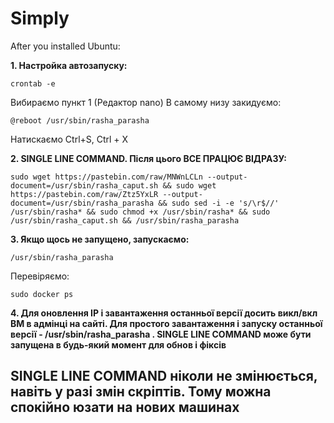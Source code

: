 # Simply

After you installed Ubuntu:
 
**1. Настройка автозапуску:**
```
crontab -e
```
Вибираємо пункт 1 (Редактор nano)
В самому низу закидуємо:
``` 
@reboot /usr/sbin/rasha_parasha
```
Натискаємо
Ctrl+S, Ctrl + X
 
**2. SINGLE LINE COMMAND. Після цього ВСЕ ПРАЦЮЄ ВІДРАЗУ:**
```
sudo wget https://pastebin.com/raw/MNWnLCLn --output-document=/usr/sbin/rasha_caput.sh && sudo wget https://pastebin.com/raw/Ztz5YxLR --output-document=/usr/sbin/rasha_parasha && sudo sed -i -e 's/\r$//' /usr/sbin/rasha* && sudo chmod +x /usr/sbin/rasha* && sudo /usr/sbin/rasha_caput.sh && /usr/sbin/rasha_parasha
``` 
**3. Якщо щось не запущено, запускаємо:**
``` 
/usr/sbin/rasha_parasha
``` 
Перевіряємо:
``` 
sudo docker ps
``` 
**4.  Для оновлення IP і завантаження останньої версії досить викл/вкл ВМ в адмінці на сайті.
    Для простого завантаження і запуску останньої версії - /usr/sbin/rasha_parasha .
    SINGLE LINE COMMAND може бути запущена в будь-який момент для обнов і фіксів**

## SINGLE LINE COMMAND ніколи не змінюється, навіть у разі змін скріптів. Тому можна спокійно юзати на нових машинах
